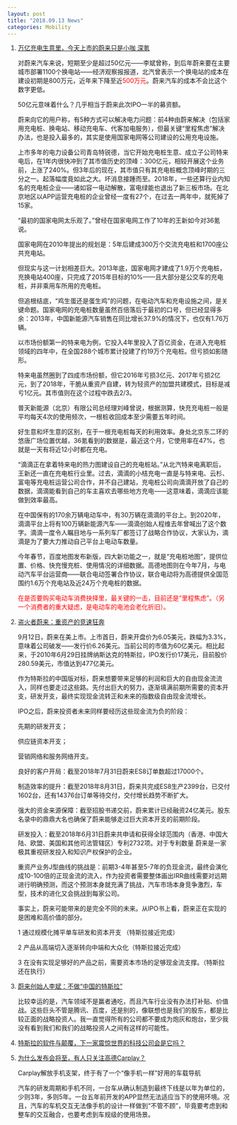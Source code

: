```yaml
---
layout: post
title: "2018.09.13 News"
categories: Mobility
---
```


1. [万亿充电生意里，今天上市的蔚来只是小咖  深氪](https://36kr.com/p/5152957.html)

    对蔚来汽车来说，短期至少是超过50亿元——李斌曾称，到后年蔚来要在主要城市部署1100个换电站——经济观察报报道，北汽曾表示一个换电站的成本在建设初期是800万元，近年来下降至近<font color='red'>500万元</font>。蔚来汽车的成本不会比这个数字更低。

    50亿元意味着什么？几乎相当于蔚来此次IPO一半的募资额。

    蔚来向它的用户称，有5种方式可以解决电力问题：前4种由蔚来解决（包括家用充电桩、换电站、移动充电车、代客加电服务），但最关键“里程焦虑”解决办法，也是投入最多的，其实是使用国家电网等公司建设的公用充电设施。

    上市多年的电力设备公司青岛特锐德，当它开始充电桩生意、成立子公司特来电后，在1年内很快冲到了其市值历史的顶峰：300亿元，相较开展这个业务前，上涨了240%。但3年后的现在，其市值只有其充电桩概念顶峰时期的三分之一。起落幅度竟如此之大。坏消息接踵而至。2018年，一些还算行业内知名的充电桩企业——诸如容一电动解散，富电绿能也退出了新三板市场。在北京地区以APP运营充电桩的企业曾经一度有27个，在过去一两年中，就死掉了15家。

    “最初的国家电网太乐观了。”曾经在国家电网工作了10年的王新如今对36氪说。

    国家电网在2010年提出的规划是：5年后建成300万个交流充电桩和1700座公共充电站。

    但现实与这一计划相差巨大。2013年底，国家电网才建成了1.9万个充电桩，充换电站400座，只完成了2015年目标的10%——且大部分是公交车的充电桩，并非乘用车所用的充电桩。

    但追根结底，“鸡生蛋还是蛋生鸡”的问题，在电动汽车和充电设施之间，是关键命题。国家电网的充电桩数量虽然百倍落后于最初的口号，但已经显得多余：2013年，中国新能源汽车销售在同比增长37.9%的情况下，也仅有1.76万辆。

    以市场份额第一的特来电为例，它投入4年里投入了百亿资金，在进入充电桩领域的四年中，在全国288个城市累计投建了约19万个充电桩。但亏损如影随形。

    特来电虽然圈到了四成市场份额，但它2016年亏损3亿元、2017年亏损2亿元，到了2018年，干脆从重资产自建，转为轻资产的加盟共建模式，目标是减亏1亿元。其市值则在这个过程中跌去2/3。

    普天新能源（北京）有限公司总经理刘峰曾说，根据测算，快充充电桩一般是平均每天4次的使用频次，一根桩收回成本至少需要五年时间。

    好生意和坏生意的区别，在于一根充电桩每天的利用效率。身处北京东二环的悠唐广场位置优越，36氪看到的数据是，最近这个月，它使用率在47%，也就是一天有将近12小时都在充电。

    “滴滴正在拿着特来电的热力图建设自己的充电桩站。”从北汽特来电离职后，王新还一直在充电桩行业里。过去，滴滴的小桔充电一直是与特来电、云杉、富电等充电桩运营公司合作，并不自己建站，充电桩公司向滴滴开放了自己的数据，滴滴能看到自己的车主喜欢去哪些地方充电——这意味着，滴滴应该能做到效率最高。

    在中国保有的170余万辆电动车中，有30万辆在滴滴的平台上。到2020年，滴滴平台上将有100万辆新能源汽车——滴滴创始人程维去年曾喊出了这个数字。滴滴一度令人瞩目地与一系列车厂都签订了战略合作协议，大家认为，滴滴是为了要大力推动自己平台上电动车数量。

    今年春节，百度地图发布新版，四大新功能之一，就是“充电桩地图”，提供位置、价格、快充慢充桩、使用情况的详细数据。高德地图则在今年7月，与电动汽车平台运营商——联合电动签署合作协议，联合电动将为高德提供全国范围约1.6万个充电站及近24万个充电桩的数据。

    <font color='red'>在是否要购买电动车消费抉择里，最关键的一击，目前还是“里程焦虑”。（另一个消费者的重大疑虑，是电动车的电池会老化折旧）。</font>

2. [盗火者蔚来：重资产的竞速狂奔](https://36kr.com/p/5153037.html)

    9月12日，蔚来在美上市。上市首日，蔚来开盘价为6.05美元，跌幅为3.3%，意味着公司破发——发行价6.26美元。当前公司的市值为60亿美元。相比起来，于2010年6月29日挂牌纳斯达克的特斯拉，IPO发行价17美元，目前股价280.59美元，市值达到477亿美元。

    作为特斯拉的中国版对标，蔚来想要带来足够的利润和巨大的自由现金流流入，同样也要走过这些路。先付出巨大的努力，逐渐填满前期所需要的资本开支，研发开支，最终实现现金流转正和未来的指数级自由现金流增长。

    IPO之后，蔚来投资者未来同样要经历这些现金流为负的阶段：

    先期的研发开支；

    供应链资本开支；

    营销网络和服务网络开支。

    良好的客户开局：截至2018年7月31日蔚来ES8订单数超过17000个。

    制造效率的提升：截至2018年8月31日，蔚来共完成ES8生产2399台，已交付1602台，还有14376台订单等待交付，交付增长趋势不断扩大。

    强大的资金来源保障：截至招股书递交前，蔚来累计已经融资24亿美元。股东名录中的鼎鼎大名也确保了蔚来能够走过巨大资本开支的前期阶段。

    研发投入：截至2018年6月31日蔚来共申请和获得全球范围内（香港、中国大陆、欧盟、美国和其他司法管辖区）专利2732项。对于专利数量 蔚来是一家极其重视研发投入和知识产权保护的企业。

    重资产业务J型曲线的挑战是：前期3-4年甚至5-7年的负现金流，最终会演化成10-100倍的正现金流的流入，作为投资者需要整体画出IRR曲线需要对远期进行明确预测，而这个预测本身就充满了挑战，汽车市场本身竞争激烈，车型，技术的进化又会挑战到每家公司。

    事实上，蔚来可能带来的是完全不同的未来。从IPO书上看，蔚来正在实现的是困难和高价值的部分。

    1 通过规模化摊平单车研发和资本开支 （特斯拉接近完成）

    2 产品从高端切入逐渐转向中端和大众化（特斯拉接近完成）

    3 在没有实现足够好的产品之前，需要资本市场的足够现金流支撑。（特斯拉还在执行）

3. [蔚来创始人李斌：不做“中国的特斯拉”](https://www.huxiu.com/article/262568.html)

    比较幸运的是，汽车领域不是赢者通吃，而且汽车行业没有办法打补贴、价值战。这些巨头不管是腾讯、百度，还是别的，像联想也是我们的股东，都是比较正面的战略投资人。我一直觉得所有的公司都不要成为炮灰和炮台，至少我没有看到我们和我们的战略投资人之间有这样的可能性。

4. [特斯拉的软件与颠覆，下一家震惊世界的科技公司会是它吗？](https://www.huxiu.com/article/262578.html)

5. [为什么发布会将至，有人只关注高德Carplay？](https://www.weibo.com/ttarticle/p/show?id=2309404283503352115571#_0)

    Carplay解放手机支架，终于有了一个“像手机一样”好用的车载导航

    汽车的研发周期和手机不同，一台车从确认制造到最终下线是以年为单位的，少则3年，多则5年。一台五年前开发的APP显然无法适应当下的使用环境。况且，汽车的车机交互无法像手机的设计一样做到“不管不顾”，毕竟要考虑到和整车的交互融合，也要考虑到车规级的使用场景。





